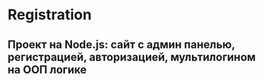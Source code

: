 # Registration

## Проект на Node.js: сайт с админ панелью, регистрацией, авторизацией, мультилогином на ООП логике
